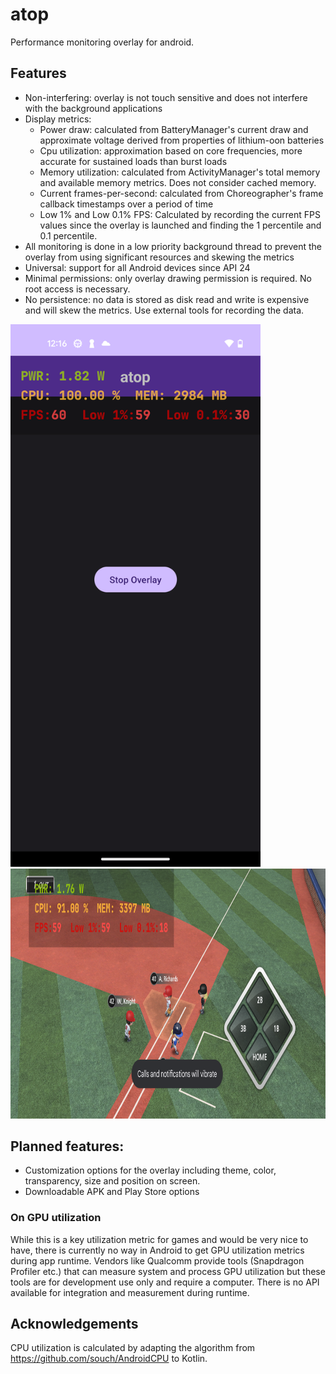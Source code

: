 # atop

Performance monitoring overlay for android. 

## Features

* Non-interfering: overlay is not touch sensitive and does not interfere with the background applications
* Display metrics: 
  * Power draw: calculated from BatteryManager's current draw and approximate voltage derived from properties of lithium-oon batteries
  * Cpu utilization: approximation based on core frequencies, more accurate for sustained loads than burst loads
  * Memory utilization: calculated from ActivityManager's total memory and available memory metrics. Does not consider cached memory.
  * Current frames-per-second: calculated from Choreographer's frame callback timestamps over a period of time
  * Low 1% and Low 0.1% FPS: Calculated by recording the current FPS values since the overlay is launched and finding the 1 percentile and 0.1 percentile. 
* All monitoring is done in a low priority background thread to prevent the overlay from using significant resources and skewing the metrics
* Universal: support for all Android devices since API 24
* Minimal permissions: only overlay drawing permission is required. No root access is necessary.
* No persistence: no data is stored as disk read and write is expensive and will skew the metrics. Use external tools for recording the data. 

<img src = "portrait.png" alt = "por" width = "400">
<img src = "landscape.png" alt = "lan" height = "400">

## Planned features:

* Customization options for the overlay including theme, color, transparency, size and position on screen.
* Downloadable APK and Play Store options

### On GPU utilization

While this is a key utilization metric for games and would be very nice to have, there is currently no way in Android to get GPU utilization metrics during app runtime. Vendors like Qualcomm provide tools (Snapdragon Profiler etc.) that can measure system and process GPU utilization but these tools are for development use only and require a computer. There is no API available for integration and measurement during runtime. 


## Acknowledgements
CPU utilization is calculated by adapting the algorithm from https://github.com/souch/AndroidCPU to Kotlin. 

